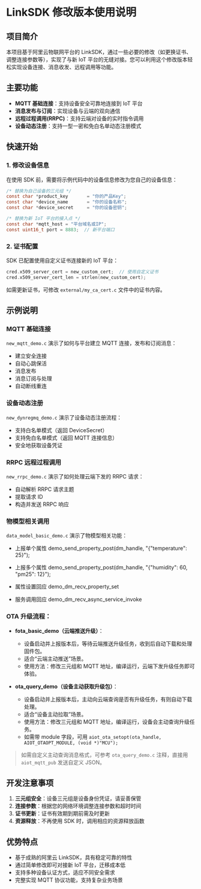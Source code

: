 # LinkSDK 修改版本使用说明

## 项目简介

本项目基于阿里云物联网平台的 LinkSDK，通过一些必要的修改（如更换证书、调整连接参数等），实现了与新 IoT 平台的无缝对接。您可以利用这个修改版本轻松实现设备连接、消息收发、远程调用等功能。

## 主要功能

- **MQTT 基础连接**：支持设备安全可靠地连接到 IoT 平台
- **消息发布与订阅**：实现设备与云端的双向通信
- **远程过程调用(RRPC)**：支持云端对设备的实时指令调用
- **设备动态注册**：支持一型一密和免白名单动态注册模式

## 快速开始

### 1. 修改设备信息

在使用 SDK 前，需要将示例代码中的设备信息修改为您自己的设备信息：

```c
/* 替换为自己设备的三元组 */
const char *product_key       = "你的产品Key";
const char *device_name       = "你的设备名称";
const char *device_secret     = "你的设备密钥";

/* 替换为新 IoT 平台的接入点 */
const char *mqtt_host = "平台域名或IP";
const uint16_t port = 8883;  // 新平台端口
```

### 2. 证书配置

SDK 已配置使用自定义证书连接新的 IoT 平台：

```c
cred.x509_server_cert = new_custom_cert;  // 使用自定义证书
cred.x509_server_cert_len = strlen(new_custom_cert);
```

如需更新证书，可修改 `external/my_ca_cert.c` 文件中的证书内容。

## 示例说明

### MQTT 基础连接

`new_mqtt_demo.c` 演示了如何与平台建立 MQTT 连接，发布和订阅消息：

- 建立安全连接
- 自动心跳保活
- 消息发布
- 消息订阅与处理
- 自动断线重连

### 设备动态注册

`new_dynregmq_demo.c` 演示了设备动态注册流程：

- 支持白名单模式（返回 DeviceSecret）
- 支持免白名单模式（返回 MQTT 连接信息）
- 安全地获取设备凭证

### RRPC 远程过程调用

`new_rrpc_demo.c` 演示了如何处理云端下发的 RRPC 请求：

- 自动解析 RRPC 请求主题
- 提取请求 ID
- 构造并发送 RRPC 响应

### 物模型相关调用

`data_model_basic_demo.c` 演示了物模型相关功能：

- 上报单个属性 demo_send_property_post(dm_handle, "{\"temperature\": 25}");

- 上报多个属性 demo_send_property_post(dm_handle, "{\"humidity\": 60, \"pm25\": 12}");

- 属性设置回应 demo_dm_recv_property_set
- 服务调用回应 demo_dm_recv_async_service_invoke

### OTA 升级流程：

- **fota_basic_demo（云端推送升级）**：

  - 设备启动并上报版本后，等待云端推送升级任务，收到后自动下载和处理固件包。
  - 适合“云端主动推送”场景。
  - 使用方法：修改三元组和 MQTT 地址，编译运行，云端下发升级任务即可体验。

- **ota_query_demo（设备主动获取升级包）**：
  - 设备启动并上报版本后，主动向云端查询是否有升级任务，有则自动下载处理。
  - 适合“设备主动拉取”场景。
  - 使用方法：修改三元组和 MQTT 地址，编译运行，设备会主动查询升级任务。
  - 如需带 module 字段，可用 `aiot_ota_setopt(ota_handle, AIOT_OTAOPT_MODULE, (void *)"MCU");`

> 如需自定义主动查询消息格式，可参考 `ota_query_demo.c` 注释，直接用 `aiot_mqtt_pub` 发送自定义 JSON。

## 开发注意事项

1. **三元组安全**：设备三元组是设备身份凭证，请妥善保管
2. **连接参数**：根据您的网络环境调整连接参数和超时时间
3. **证书更新**：证书有效期到期前需及时更新
4. **资源释放**：不再使用 SDK 时，调用相应的资源释放函数

## 优势特点

- 基于成熟的阿里云 LinkSDK，具有稳定可靠的特性
- 通过简单修改即可对接新 IoT 平台，迁移成本低
- 支持多种设备认证方式，适应不同安全需求
- 完整实现 MQTT 协议功能，支持复杂业务场景
